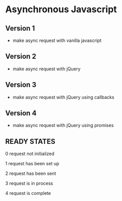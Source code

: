 # Asynchronous Javascript

## Version 1
- make async request with vanilla javascript

## Version 2
- make async request with jQuery

## Version 3
- make async request with jQuery using callbacks

## Version 4
- make async request with jQuery using promises


## READY STATES

0 request not initialized

1 request has been set up

2 request has been sent

3 request is in process

4 request is complete